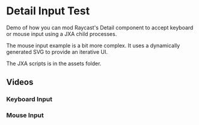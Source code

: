 # Detail Input Test

Demo of how you can mod Raycast's Detail component to accept keyboard or mouse input using a JXA child processes.

The mouse input example is a bit more complex. It uses a dynamically generated SVG to provide an iterative UI.

The JXA scripts is in the assets folder.

## Videos

### Keyboard Input

### Mouse Input
